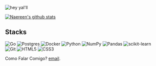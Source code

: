 ![hey yal'll](https://media3.giphy.com/media/v1.Y2lkPTc5MGI3NjExemR3ZTl5bG9xMjBmYTFiNjI5cDhwcWRhZHE5b3p5eTY0NGJ5amxoZCZlcD12MV9pbnRlcm5hbF9naWZfYnlfaWQmY3Q9Zw/xT39D7D1jX4ZjGK5EI/giphy.webp)


[![Naereen's github stats](https://github-readme-stats.vercel.app/api?username=ionnss&theme=blue-green)](https://github.com/ionnss/github-readme-stats)



## Stacks
![Go](https://img.shields.io/badge/go-%2300ADD8.svg?style=for-the-badge&logo=go&logoColor=white)
![Postgres](https://img.shields.io/badge/postgres-%23316192.svg?style=for-the-badge&logo=postgresql&logoColor=white) 
![Docker](https://img.shields.io/badge/docker-%230db7ed.svg?style=for-the-badge&logo=docker&logoColor=white)
![Python](https://img.shields.io/badge/python-3670A0?style=for-the-badge&logo=python&logoColor=ffdd54)
![NumPy](https://img.shields.io/badge/numpy-%23013243.svg?style=for-the-badge&logo=numpy&logoColor=white)
![Pandas](https://img.shields.io/badge/pandas-%23150458.svg?style=for-the-badge&logo=pandas&logoColor=white)
![scikit-learn](https://img.shields.io/badge/scikit--learn-%23F7931E.svg?style=for-the-badge&logo=scikit-learn&logoColor=white)
![Git](https://img.shields.io/badge/git-%23F05033.svg?style=for-the-badge&logo=git&logoColor=white)
<img alt="HTML5" src="https://img.shields.io/badge/html5-%23E34F26.svg?style=for-the-badge&logo=html5&logoColor=white"/>
<img alt="CSS3" src="https://img.shields.io/badge/css3-%231572B6.svg?style=for-the-badge&logo=css3&logoColor=white"/>

 Como Falar Comigo? [email](zara.leonardo@gmail.com).
